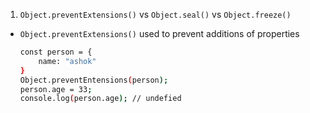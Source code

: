 1. ```Object.preventExtensions()``` vs ```Object.seal()``` vs ```Object.freeze()```
  - ```Object.preventExtensions()``` used to prevent additions of properties
    ```sh
    const person = {
        name: "ashok"
    }
    Object.preventEntensions(person);
    person.age = 33;
    console.log(person.age); // undefied
    ```
